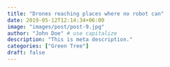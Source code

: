 ```yaml
---
title: "Drones reaching places where no robot can"
date: 2019-05-12T12:14:34+06:00
image: "images/post/post-9.jpg"
author: "John Doe" # use capitalize
description: "This is meta description."
categories: ["Green Tree"]
draft: false
---
```

